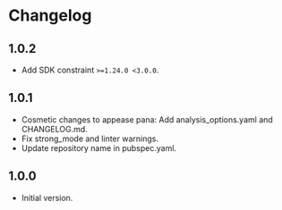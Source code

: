 # Changelog

## 1.0.2

- Add SDK constraint `>=1.24.0 <3.0.0`.

## 1.0.1

- Cosmetic changes to appease pana: Add analysis_options.yaml and CHANGELOG.md.
- Fix strong_mode and linter warnings.
- Update repository name in pubspec.yaml.

## 1.0.0

- Initial version.
